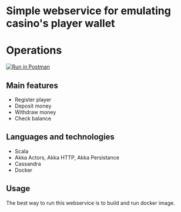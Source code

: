 # Simple webservice for emulating casino's player wallet

# Operations
[![Run in Postman](https://run.pstmn.io/button.svg)](https://www.getpostman.com/collections/85eaf2296d4318e7c3e0)

## Main features
* Register player
* Deposit money
* Withdraw money
* Check balance

## Languages and technologies 
* Scala
* Akka Actors, Akka HTTP, Akka Persistance
* Cassandra
* Docker
    
## Usage
The best way to run this webservice is to build and run docker image.
